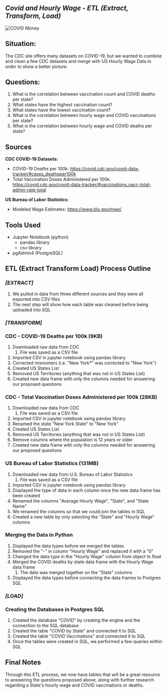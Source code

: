 ## *Covid and Hourly Wage - ETL (Extract, Transform, Load)*

![COVID Money](https://www.newhope.com/sites/newhope360.com/files/styles/article_featured_retina/public/covid19%20money.png?itok=ycJGsmTo)

## Situation: 
The CDC site offers many datasets on COVID-19, but we wanted to combine and clean a few CDC datasets and merge with US Hourly Wage Data in order to show a better picture.

## Questions:
1. What is the correlation between vaccination count and COVID deaths per state?
4. What states have the highest vaccination count?
5. What states have the lowest vaccination count?
6. What is the correlation between hourly wage and COVID vaccinations per state? 
7. What is the correlation between hourly wage and COVID deaths per state?

## Sources
**CDC COVID-19 Datasets:** 
* COVID-19 Deaths per 100k: https://covid.cdc.gov/covid-data-tracker/#cases_deathsper100k
* Total Vaccination Doses Administered per 100k: https://covid.cdc.gov/covid-data-tracker/#vaccinations_vacc-total-admin-rate-total

**US Bureau of Labor Statistics:**
* Modeled Wage Estimates: https://www.bls.gov/mwe/

## Tools Used
* Jupyter Notebook (python)
    * pandas library
    * csv library
* pgAdmin4 (PostgreSQL)

## ETL (Extract Transform Load) Process Outline

### _[EXTRACT]_
1. We pulled in data from three different sources and they were all exported into CSV files
2. The next step will show how each table was cleaned before being uploaded into SQL

### _[TRANSFORM]_

### CDC - COVID-19 Deaths per 100k (9KB)
1. Downloaded raw data from CDC
   1. File was saved as a CSV file
2. Imported CSV in jupyter notebook using pandas library
3. Corrected misnomers (i.e. "New York*" was corrected to "New York")
4. Created US States List
5. Removed US Territories (anything that was not in US States List)
6. Created new data frame with only the columns needed for answering our proposed questions

### CDC - Total Vaccination Doses Administered per 100k (28KB)
1. Downloaded raw data from CDC
   1. File was saved as a CSV file
2. Imported CSV in jupyter notebook using pandas library
3. Renamed the state "New York State" to "New York"
4. Created US States List
5. Removed US Territories (anything that was not in US States List)
6. Remove columns where the population is 12 years or older
6. Created new data frame with only the columns needed for answering our proposed questions

### US Bureau of Labor Statistics (131MB)
1. Downloaded raw data from U.S. Bureau of Labor Statistics
   1. File was saved as a CSV file
2. Imported CSV in jupyter notebook using pandas library
3. Displayed the type of data in each column once the new data frame has been created
4. Renamed the columns "Average Hourly Wage", "State", and "State Name"
5. We renamed the columns so that we could join the tables in SQL
6. Created a new table by only selecting the "State" and "Hourly Wage" columns

### Merging the Data in Python
1. Displayed the data types before we merged the tables
2. Removed the "-" in column "Hourly Wage" and replaced it with a "0"
3. Changed the data type in the "Hourly Wage" column from object to float
4. Merged the COVID deaths by state data frame with the Hourly Wage data frame
   1. The data was merged together on the "State" columns
5. Displayed the data types before connecting the data frames to Postgres SQL

### _[LOAD]_

### Creating the Databases in Postgres SQL
1. Created the database "COVID" by creating the engine and the connection to the SQL database
2. Created the table "COVID by State" and connected it to SQL
3. Created the table "COVID Vaccinations" and connected it to SQL
4. Once the tables were created in SQL, we performed a few queries within SQL

## Final Notes
Through this ETL process, we now have tables that will be a great resource to answering the questions proposed above, along with further research regarding a State's hourly wage and COVID vaccinations or deaths.
